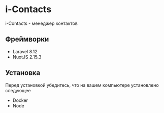 # i-Contacts
i-Contacts - менеджер контактов

## Фреймворки
- Laravel 8.12
- NuxtJS 2.15.3

## Установка
Перед установкой убедитесь, что на вашем компьютере установлено следующее
- Docker 
- Node